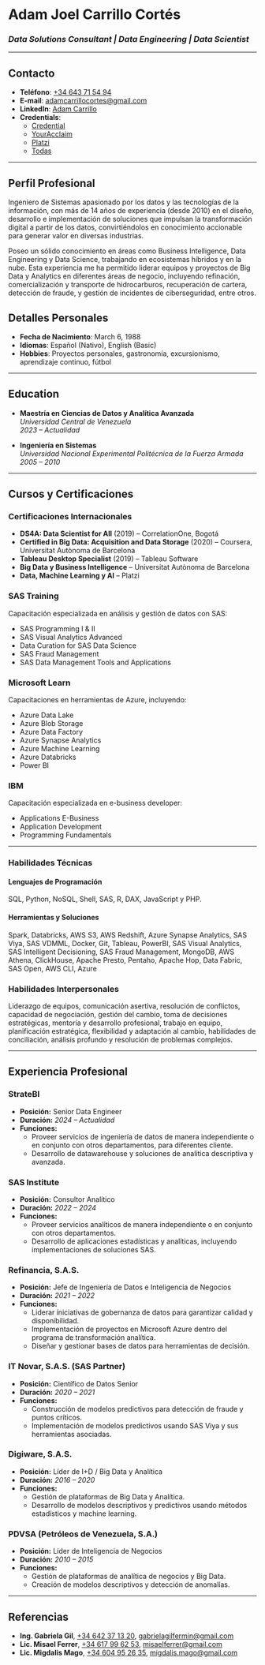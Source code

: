 # Adam Joel Carrillo Cortés

### _Data Solutions Consultant | Data Engineering | Data Scientist_

---

## Contacto

- **Teléfono**: [+34 643 71 54 94](tel:+34643715494)
- **E-mail**: [adamcarrillocortes@gmail.com](mailto:adamcarrillocortes@gmail.com)
- **LinkedIn**: [Adam Carrillo](https://www.linkedin.com/in/adamsistron)
- **Credentials**:
  - [Credential](https://www.credential.net/723a4314-f805-4cc5-b8b0-77b4825f553b)
  - [YourAcclaim](https://www.youracclaim.com/users/adamjoel.carrillo/badges)
  - [Platzi](https://platzi.com/@adamsistron/)
  - [Todas](https://www.linkedin.com/in/adamsistron/details/certifications/)

---

## Perfil Profesional

Ingeniero de Sistemas apasionado por los datos y las tecnologías de la información, con más de 14 años de experiencia (desde 2010) en el diseño, desarrollo e implementación de soluciones que impulsan la transformación digital a partir de los datos, convirtiéndolos en conocimiento accionable para generar valor en diversas industrias.

Poseo un sólido conocimiento en áreas como Business Intelligence, Data Engineering y Data Science, trabajando en ecosistemas híbridos y en la nube. Esta experiencia me ha permitido liderar equipos y proyectos de Big Data y Analytics en diferentes áreas de negocio, incluyendo refinación, comercialización y transporte de hidrocarburos, recuperación de cartera, detección de fraude, y gestión de incidentes de ciberseguridad, entre otros.

## Detalles Personales

- **Fecha de Nacimiento**: March 6, 1988
- **Idiomas**: Español (Nativo), English (Basic)
- **Hobbies**: Proyectos personales, gastronomía, excursionismo, aprendizaje continuo, fútbol

---

## Education

- **Maestría en Ciencias de Datos y Analítica Avanzada**  
  _Universidad Central de Venezuela_  
  _2023 – Actualidad_

- **Ingeniería en Sistemas**  
  _Universidad Nacional Experimental Politécnica de la Fuerza Armada_  
  _2005 – 2010_

---

## Cursos y Certificaciones

### **Certificaciones Internacionales**

- **DS4A: Data Scientist for All** (2019) – CorrelationOne, Bogotá
- **Certified in Big Data: Acquisition and Data Storage** (2020) – Coursera, Universitat Autònoma de Barcelona
- **Tableau Desktop Specialist** (2019) – Tableau Software
- **Big Data y Business Intelligence** – Universitat Autònoma de Barcelona
- **Data, Machine Learning y AI** – Platzi

### **SAS Training**

Capacitación especializada en análisis y gestión de datos con SAS:

- SAS Programming I & II
- SAS Visual Analytics Advanced
- Data Curation for SAS Data Science
- SAS Fraud Management
- SAS Data Management Tools and Applications

### **Microsoft Learn**

Capacitaciones en herramientas de Azure, incluyendo:

- Azure Data Lake
- Azure Blob Storage
- Azure Data Factory
- Azure Synapse Analytics
- Azure Machine Learning
- Azure Databricks
- Power BI

### **IBM**

Capacitación especializada en e-business developer:

- Applications E-Business
- Application Development
- Programming Fundamentals

---

### Habilidades Técnicas

#### Lenguajes de Programación

SQL, Python, NoSQL, Shell, SAS, R, DAX, JavaScript y PHP.

#### Herramientas y Soluciones

Spark, Databricks, AWS S3, AWS Redshift, Azure Synapse Analytics, SAS Viya, SAS VDMML, Docker, Git, Tableau, PowerBI, SAS Visual Analytics, SAS Intelligent Decisioning, SAS Fraud Management, MongoDB, AWS Athena, ClickHouse, Apache Presto, Pentaho, Apache Hop, Data Fabric, SAS Open, AWS CLI, Azure

### Habilidades Interpersonales

Liderazgo de equipos, comunicación asertiva, resolución de conflictos, capacidad de negociación, gestión del cambio, toma de decisiones estratégicas, mentoría y desarrollo profesional, trabajo en equipo, planificación estratégica, flexibilidad y adaptación al cambio, habilidades de conciliación, análisis profundo y resolución de problemas complejos.

---

## Experiencia Profesional

### **StrateBI**

- **Posición:** Senior Data Engineer
- **Duración:** _2024 – Actualidad_
- **Funciones:**
  - Proveer servicios de ingeniería de datos de manera independiente o en conjunto con otros departamentos, para diferentes cliente.
  - Desarrollo de datawarehouse y soluciones de analítica descriptiva y avanzada.

### **SAS Institute**

- **Posición:** Consultor Analítico
- **Duración:** _2022 – 2024_
- **Funciones:**
  - Proveer servicios analíticos de manera independiente o en conjunto con otros departamentos.
  - Desarrollo de aplicaciones estadísticas y analíticas, incluyendo implementaciones de soluciones SAS.

### **Refinancia, S.A.S.**

- **Posición:** Jefe de Ingeniería de Datos e Inteligencia de Negocios
- **Duración:** _2021 – 2022_
- **Funciones:**
  - Liderar iniciativas de gobernanza de datos para garantizar calidad y disponibilidad.
  - Implementación de proyectos en Microsoft Azure dentro del programa de transformación analítica.
  - Diseñar y gestionar bases de datos para herramientas de decisión.

### **IT Novar, S.A.S. (SAS Partner)**

- **Posición:** Científico de Datos Senior
- **Duración:** _2020 – 2021_
- **Funciones:**
  - Construcción de modelos predictivos para detección de fraude y puntos críticos.
  - Implementación de modelos predictivos usando SAS Viya y sus herramientas asociadas.

### **Digiware, S.A.S.**

- **Posición:** Líder de I+D / Big Data y Analítica
- **Duración:** _2016 – 2020_
- **Funciones:**
  - Gestión de plataformas de Big Data y Analítica.
  - Desarrollo de modelos descriptivos y predictivos usando métodos estadísticos y machine learning.

### **PDVSA (Petróleos de Venezuela, S.A.)**

- **Posición:** Líder de Inteligencia de Negocios
- **Duración:** _2010 – 2015_
- **Funciones:**
  - Gestión de plataformas de analítica de negocios y Big Data.
  - Creación de modelos descriptivos y detección de anomalías.

---

## Referencias

- **Ing. Gabriela Gil**, [+34 642 37 13 20](tel:+34642371320), [gabrielagilfermin@gmail.com](mailto:gabrielagilfermin@gmail.com)
- **Lic. Misael Ferrer**, [+34 617 99 62 53](tel:+34617996253), [misaelferrer@gmail.com](mailto:misaelferrer@gmail.com)
- **Lic. Migdalis Mago**, [+34 604 95 26 35](tel:+34604952635), [migdalis.mago@gmail.com](mailto:migdalis.mago@gmail.com)
